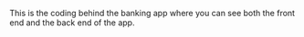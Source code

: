 This is the coding behind the banking app where you can see both the front end and the back end of the app. 
